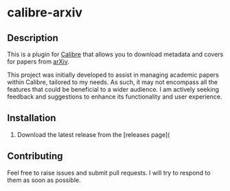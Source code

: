 # calibre-arxiv

## Description

This is a plugin for [Calibre](http://calibre-ebook.com/) that allows you to
download metadata and covers for papers from [arXiv](http://arxiv.org/).

This project was initially developed to assist in managing academic papers within Calibre, tailored to my needs. As such, it may not encompass all the features that could be beneficial to a wider audience. I am actively seeking feedback and suggestions to enhance its functionality and user experience.

## Installation

1. Download the latest release from the [releases page](
## Contributing

Feel free to raise issues and submit pull requests. I will try to respond to them as soon as possible.
